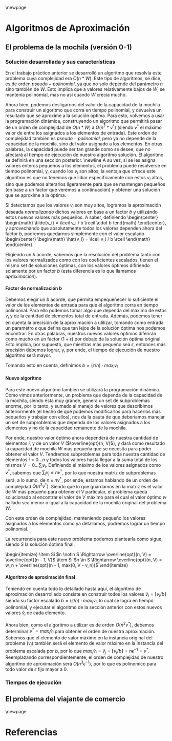 \newpage

# Algoritmos de Aproximación

## El problema de la mochila (versión 0-1)

### Solución desarrollada y sus características

En el trabajo práctico anterior se desarrolló un algoritmo que resolvía este problema cuya complejidad era $O(n \ast W)$. Este tipo de algoritmos, se dice, es de orden $pseudo-polinomial$, ya que no solo depende del parámetro $n$ sino también de $W$. Esto implica que a valores relativamente bajos de $W$, se mantenía polinomial, mas no así cuando $W$ crecía mucho.

Ahora bien, podemos desligarnos del valor de la capacidad de la mochila para construir un algoritmo que corra en tiempo polinomial, y devuelva un resultado que se aproxime a la solución óptima. Para esto, volvemos a usar la programación dinámica, construyendo un algoritmo que permitirá pasar de un orden de complejidad de $O(n \ast W)$ a $O(n^{2} \ast v^{*})$ (siendo $v^{*}$ el máximo valor de entre los asignados a los elementos de entrada). Este orden de complejidad también es $pseudo-polinomial$, pero ya no depende de la capacidad de la mochila, sino del valor asignado a los elementos. En otras palabras, la capacidad puede ser tan grande como se desee, que no afectará al tiempo de ejecución de nuestro algoritmo solución. El algoritmo se definirá en una sección posterior. \newline
A su vez, si se les asigna valores enteros pequeños a los elementos, el problema puede resolverse en tiempo polinomial, y, cuando los $v_i$ son altos, la ventaja que ofrece este algoritmo es que no tenemos que lidiar específicamente con estos $v_i$ altos, sino que podemos alterarlos ligeramente para que se mantengan pequeños (en base a un factor que veremos a continuación) y obtener una solución que se aproxime a la óptima.

Si detectamos que los valores $v_i$ son muy altos, logramos la aproximación deseada $normalizando$ dichos valores en base a un factor $b$ y utilizándo estos nuevos valores más pequeños. A saber, definiendo \begin{center} \begin{math} \tilde{v_i} = \lceil v_i / b \rceil \cdot b \end{math} \end{center}, y aprovechando que absolutamente todos los valores dependen ahora del factor $b$, podremos quedarnos simplemente con el valor escalado \begin{center} \begin{math} \hat{v_i} = \lceil v_i / b \rceil \end{math} \end{center}.

Eligiendo un $b$ acorde, sabemos que la resolución del problema tanto con los valores normalizados como con los coeficientes escalados, tienen el mismo set de soluciones óptimas, con los valores óptimos difiriendo solamente por un factor $b$ (esta diferencia es lo que llamamos $aproximación$).

#### Factor de normalización b

Debemos elegir un $b$ acorde, que permita empequeñecer lo suficiente el valor de los elementos de entrada para que el algoritmo corra en tiempo polinomial. Para ello podemos tomar algo que dependa del máximo de estos $v_i$ y de la cantidad de elementos total de entrada. Además, podemos tener en cuenta la precisión de la aproximación a utilizar, tomando como entrada un paramétro $\epsilon$ que defina que tan lejos de la solución óptima nos podemos encontrar. En otras palabras, nuestros nuevos valores óptimos diferirán como mucho en un factor $(1 + \epsilon)$ por debajo de la solución óptima original. Esto implica, por supuesto, que mientras más pequeño sea $\epsilon$, entonces más precisión debemos lograr, y, por ende, el tiempo de ejecución de nuestro algoritmo será mayor.

Tomando esto en cuenta, definimos $b = (\epsilon / n) \cdot max_i v_i$

#### Nuevo algoritmo

Para este nuevo algoritmo también se utilizará la programación dinámica. Como vimos anteriormente, un problema que dependa de la capacidad de la mochila, siendo ésta muy grande, genera un set de subproblemas enorme, por lo tanto, y sumado al manejo de valores que describimos anteriormente (el hecho de que podemos modificarlos para hacerlos más pequeños y trabajar con ellos), nos da la pauta de que deberíamos manejar un set de subproblemas que dependa de los valores asignados a los elementos y no de la capacidad remanente de la mochila.

Por ende, nuestro valor óptimo ahora dependerá de nuestra cantidad de elementos $i$, y de un valor $V$ ($\overline{opt}(n, V)$), y dará como resultado la capacidad de mochila $W$ más pequeña que se necesita para poder obtener el valor $V$. Tendremos subproblemas para toda nuestra cantidad de elementos $i = 0 \ldots n$ y todos los valores hasta llegar a la suma total de los mismos $V = 0 \ldots \sum_i v_i$. Definiendo el máximo de los valores asignados como $v^*$, sabemos que $\sum_i v_i \leq nv^*$, por lo que nuestra matriz de subproblemas será, a lo sumo, de $n \times nv^*$, por ende, estamos hablando de un orden de complejidad $O(n^2v^*)$. Siendo que lo que guardamos en la matriz es el valor de $W$ más pequeño para obtener el $V$ particular, el problema queda solucionado al encontrar el valor de $V$ máximo para el cual el valor óptimo $w$ hallado sea menor o igual a la capacidad de la mochila original del problema $W$.

Con este orden de complejidad, manteniendo pequeño los valores asignados a los elementos como ya detallamos, podremos lograr un tiempo polinomial.

La recurrencia para este nuevo problema podemos plantearla como sigue, siendo $S$ la solución óptima final:

\begin{itemize}
\item Si $n \notin S \Rightarrow \overline{opt}(n, V) = \overline{opt}(n - 1, V)$
\item Si $n \in S \Rightarrow \overline{opt}(n, V) = w_n + \overline{opt}(n - 1, max(0, V - v_n))$
\end{itemize}

#### Algoritmo de aproximación final

Teniendo en cuenta todo lo detallado hasta aquí, el algoritmo de aproximación desarrollado consiste en construir todos los valores $\hat{v}_i = \lceil v_i/b \rceil$ siendo su factor escalado $b = (\epsilon / n) \cdot max_i v_i$, lo cual se logra en tiempo polinomial, y ejecutar el algoritmo de la sección anterior con estos nuevos valores $\hat{v}_i$ de cada elemento.

Ahora bien, como el algoritmo a utilizar es de orden $O(n^2v^*)$, debemos determinar $v^* = max_i \hat{v}_i$ para obtener el orden de nuestra aproximación. Sabemos que el elemento de valor máximo en la instancia original del problema ($v_j$) también será el elemento de valor máximo en la instancia del problema escalada por $b$, por lo que $max_i \hat{v}_i = \hat{v}_j = \lceil v_j / b \rceil = n\epsilon^{-1} = v^*$. Reemplazando correspondientemente, el orden de complejidad de nuestro algoritmo de aproximación será $O(n^3\epsilon^{-1})$, por lo que es polinomico para todo valor de $\epsilon$ fijo mayor a 0.

### Tiempos de ejecución

## El problema del viajante de comercio


\newpage


# Referencias
